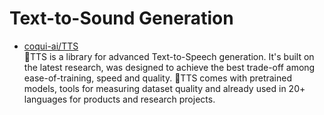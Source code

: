 # Text-to-Sound Generation
- [coqui-ai/TTS](https://github.com/coqui-ai/tts)  
🐸TTS is a library for advanced Text-to-Speech generation. It's built on the latest research, was designed to achieve the best trade-off among ease-of-training, speed and quality. 🐸TTS comes with pretrained models, tools for measuring dataset quality and already used in 20+ languages for products and research projects.
